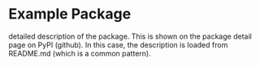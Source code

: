 # Example Package

detailed description of the package. This is shown on the package detail page on PyPI (github). In this case, the description is loaded from README.md (which is a common pattern).